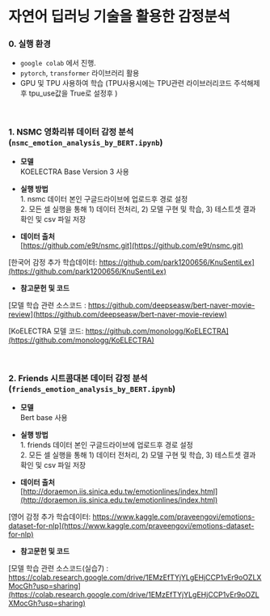 # 자연어 딥러닝 기술을 활용한 감정분석 

### 0. 실행 환경
- `google colab` 에서 진행.
- `pytorch`, `transformer` 라이브러리 활용
- GPU 및 TPU 사용하여 학습 
  (TPU사용시에는 TPU관련 라이브러리코드 주석해제후 tpu_use값을 True로 설정후 )

<br>

### 1. NSMC 영화리뷰 데이터 감정 분석 (`nsmc_emotion_analysis_by_BERT.ipynb`)

- <b>모델</b>  <br>
<t>KOELECTRA Base Version 3 사용</t>

- <b>실행 방법</b>  
<t>1. nsmc 데이터 본인 구글드라이브에 업로드후 경로 설정<br>
<t>2. 모든 셀 실행을 통해 1) 데이터 전처리, 2) 모델 구현 및 학습, 3) 테스트셋 결과 확인 및 csv 파일 저장

- <b>데이터 출처</b>  
<t>[https://github.com/e9t/nsmc.git](https://github.com/e9t/nsmc.git)

<t>[한국어 감정 추가 학습데이터: https://github.com/park1200656/KnuSentiLex](https://github.com/park1200656/KnuSentiLex)

- <b>참고문헌 및 코드</b>    

<t>[모델 학습 관련 소스코드 : https://github.com/deepseasw/bert-naver-movie-review](https://github.com/deepseasw/bert-naver-movie-review)

<t>[KoELECTRA 모델 코드: https://github.com/monologg/KoELECTRA](https://github.com/monologg/KoELECTRA)

<br>

### 2. Friends 시트콤대본 데이터 감정 분석(`friends_emotion_analysis_by_BERT.ipynb`)

- <b>모델</b><br>
<t>Bert base 사용</t>

- <b>실행 방법</b>  
<t>1. friends 데이터 본인 구글드라이브에 업로드후 경로 설정<br>
<t>2. 모든 셀 실행을 통해 1) 데이터 전처리, 2) 모델 구현 및 학습, 3) 테스트셋 결과 확인 및 csv 파일 저장


- <b>데이터 출처</b>  
<t>[http://doraemon.iis.sinica.edu.tw/emotionlines/index.html](http://doraemon.iis.sinica.edu.tw/emotionlines/index.html)

<t>[영어 감정 추가 학습데이터: https://www.kaggle.com/praveengovi/emotions-dataset-for-nlp](https://www.kaggle.com/praveengovi/emotions-dataset-for-nlp)

- <b>참고문헌 및 코드</b>  

<t>[모델 학습 관련 소스코드(실습7) : https://colab.research.google.com/drive/1EMzEfTYjYLgEHjCCP1vEr9oOZLXMocGh?usp=sharing](https://colab.research.google.com/drive/1EMzEfTYjYLgEHjCCP1vEr9oOZLXMocGh?usp=sharing)


<br>
